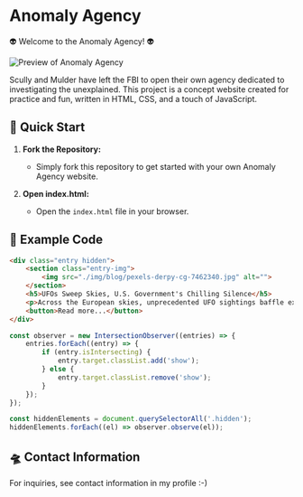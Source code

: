 # Anomaly Agency

👽 Welcome to the Anomaly Agency! 👽

![Preview of Anomaly Agency](https://mdohr.space/img/anomalyagency.png)

Scully and Mulder have left the FBI to open their own agency dedicated to investigating the unexplained. This project is a concept website created for practice and fun, written in HTML, CSS, and a touch of JavaScript.

## 🚀 Quick Start

1. **Fork the Repository:**
   - Simply fork this repository to get started with your own Anomaly Agency website.

2. **Open index.html:**
   - Open the `index.html` file in your browser.

## 👾 Example Code

```html
<div class="entry hidden">
    <section class="entry-img">
        <img src="./img/blog/pexels-derpy-cg-7462340.jpg" alt="">
    </section>
    <h5>UFOs Sweep Skies, U.S. Government's Chilling Silence</h5>
    <p>Across the European skies, unprecedented UFO sightings baffle experts...</p>
    <button>Read more...</button>
</div>
```

```javascript
const observer = new IntersectionObserver((entries) => {
    entries.forEach((entry) => {
        if (entry.isIntersecting) { 
            entry.target.classList.add('show');
        } else {
            entry.target.classList.remove('show');
        }
    });
});

const hiddenElements = document.querySelectorAll('.hidden');
hiddenElements.forEach((el) => observer.observe(el));
```

## 🛸 Contact Information

For inquiries, see contact information in my profile :-)

